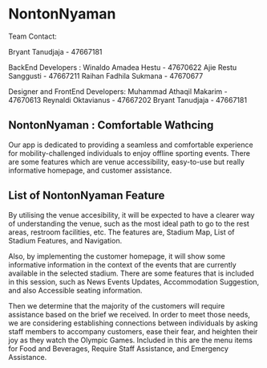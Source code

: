# NontonNyaman

Team Contact:

Bryant Tanudjaja - 47667181

BackEnd Developers :
Winaldo Amadea Hestu - 47670622
Ajie Restu Sanggusti  - 47667211
Raihan Fadhila Sukmana - 47670677

Designer and FrontEnd Developers: 
Muhammad Athaqil Makarim - 47670613
Reynaldi Oktavianus - 47667202
Bryant Tanudjaja - 47667181


## NontonNyaman : Comfortable Wathcing
Our app is dedicated to providing a seamless and comfortable experience for mobility-challenged individuals to enjoy offline sporting events. There are some features which are venue accessibility, easy-to-use but really informative homepage, and customer assistance. 

## List of NontonNyaman Feature

By utilising the venue accesibility, it will be expected to have a clearer way of understanding the venue, such as the most ideal path to go to the rest areas, restroom facilities, etc. The features are, Stadium Map, List of Stadium Features, and Navigation.

Also, by implementing the customer homepage, it will show some informative information in the context of the events that are currently available in the selected stadium. There are some features that is included in this session, such as News Events Updates, Accommodation Suggestion, and also Accessible seating information.

Then we determine that the majority of the customers will require assistance based on the brief we received. In order to meet those needs, we are considering establishing connections between individuals by asking staff members to accompany customers, ease their fear, and heighten their joy as they watch the Olympic Games. Included in this are the menu items for Food and Beverages, Require Staff Assistance, and Emergency Assistance.
